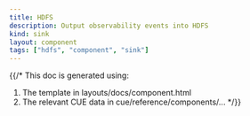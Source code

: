 ```yaml
---
title: HDFS
description: Output observability events into HDFS
kind: sink
layout: component
tags: ["hdfs", "component", "sink"]
---
```


{{/*
This doc is generated using:

1. The template in layouts/docs/component.html
2. The relevant CUE data in cue/reference/components/...
*/}}
